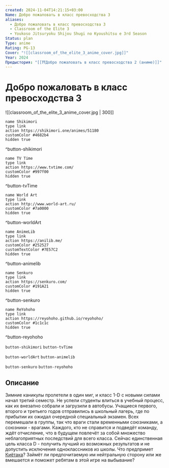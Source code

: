 ```yaml
---
created: 2024-11-04T14:21:15+03:00
Name: Добро пожаловать в класс превосходства 3
aliases:
  - Добро пожаловать в класс превосходства 3
  - Classroom of the Elite 3
  - Youkoso Jitsuryoku Shijou Shugi no Kyoushitsu e 3rd Season
Status: plan
Type: anime
Rating: PG-13
Cover: "![[classroom_of_the_elite_3_anime_cover.jpg]]"
Year: 2024
Предыстория: "[[⛩️Добро пожаловать в класс превосходства 2 (аниме)]]"
---
```


# Добро пожаловать в класс превосходства 3

![[classroom_of_the_elite_3_anime_cover.jpg | 300]]

```button
name Shikimori
type link
action https://shikimori.one/animes/51180
customColor #4682b4
hidden true
```
^button-shikimori

```button
name TV Time
type link
action https://www.tvtime.com/
customColor #997f00
hidden true
```
^button-tvTime

```button
name World Art
type link
action http://www.world-art.ru/
customColor #7a0000
hidden true
```
^button-worldArt

```button
name AnimeLib
type link
action https://anilib.me/
customColor #252527
customTextColor #7E57C2
hidden true
```
^button-animelib

```button
name Senkuro
type link
action https://senkuro.com/
customColor #191A21
hidden true
```
^button-senkuro

```button
name ReYohoho
type link
action https://reyohoho.github.io/reyohoho/
customColor #1c1c1c
hidden true
```
^button-reyohoho

`button-shikimori` `button-tvTime`

`button-worldArt` `button-animelib`

`button-senkuro` `button-reyohoho`

## Описание

Зимние каникулы пролетели в один миг, и класс 1-D с новыми силами начал третий семестр. Не успели студенты влиться в учебный процесс, как их внезапно собрали и загрузили в автобусы. Учащиеся первого, второго и третьего годов отправились в школьный лагерь, где по прибытии их ожидал очередной специальный экзамен. Всех перемешали в группы, так что враги стали временными союзниками, а союзники - врагами. Каждого, кто не справится и подведёт команду, ждёт отчисление, что в будущем повлечёт за собой множество неблагоприятных последствий для всего класса. Сейчас единственная цель класса D - получить лучший из возможных результатов и не допустить исключения одноклассников из школы. Что предпримет [Киётака](https://shikimori.one/characters/128909-kiyotaka-ayanokouji)? Займёт ли предпочитаемую им нейтральную сторону или же вмешается и поможет ребятам в этой игре на выбывание?
